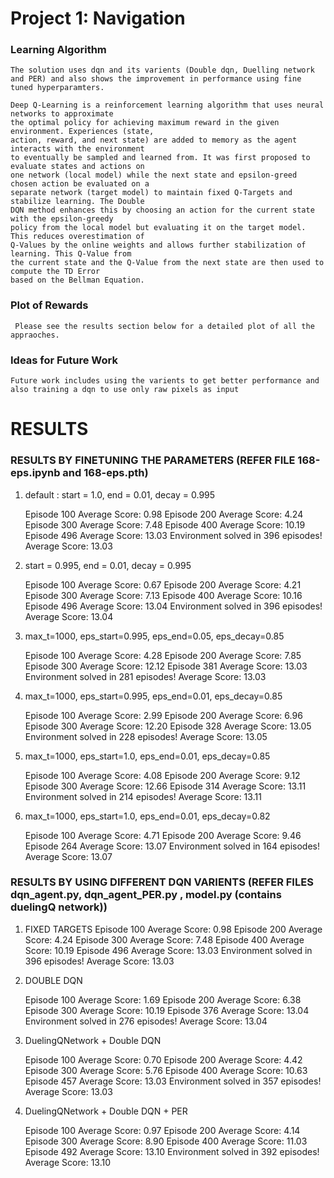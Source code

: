 

# Project 1: Navigation

### Learning Algorithm
	
	The solution uses dqn and its varients (Double dqn, Duelling network and PER) and also shows the improvement in performance using fine tuned hyperparamters.

	Deep Q-Learning is a reinforcement learning algorithm that uses neural networks to approximate
	the optimal policy for achieving maximum reward in the given environment. Experiences (state,
	action, reward, and next state) are added to memory as the agent interacts with the environment
	to eventually be sampled and learned from. It was first proposed to evaluate states and actions on
	one network (local model) while the next state and epsilon-greed chosen action be evaluated on a
	separate network (target model) to maintain fixed Q-Targets and stabilize learning. The Double
	DQN method enhances this by choosing an action for the current state with the epsilon-greedy
	policy from the local model but evaluating it on the target model. This reduces overestimation of
	Q-Values by the online weights and allows further stabilization of learning. This Q-Value from
	the current state and the Q-Value from the next state are then used to compute the TD Error
	based on the Bellman Equation.
	
	

### Plot of Rewards
	 Please see the results section below for a detailed plot of all the appraoches.


### Ideas for Future Work

	Future work includes using the varients to get better performance and also training a dqn to use only raw pixels as input


# RESULTS

### RESULTS BY FINETUNING THE PARAMETERS (REFER FILE 168-eps.ipynb and 168-eps.pth)

1. default : start = 1.0, end = 0.01, decay = 0.995

	Episode 100	Average Score: 0.98
	Episode 200	Average Score: 4.24
	Episode 300	Average Score: 7.48
	Episode 400	Average Score: 10.19
	Episode 496	Average Score: 13.03
	Environment solved in 396 episodes!	Average Score: 13.03


2. start = 0.995, end = 0.01, decay = 0.995

	Episode 100	Average Score: 0.67
	Episode 200	Average Score: 4.21
	Episode 300	Average Score: 7.13
	Episode 400	Average Score: 10.16
	Episode 496	Average Score: 13.04
	Environment solved in 396 episodes!	Average Score: 13.04


3. max_t=1000, eps_start=0.995, eps_end=0.05, eps_decay=0.85

	Episode 100	Average Score: 4.28
	Episode 200	Average Score: 7.85
	Episode 300	Average Score: 12.12
	Episode 381	Average Score: 13.03
	Environment solved in 281 episodes!	Average Score: 13.03


4. max_t=1000, eps_start=0.995, eps_end=0.01, eps_decay=0.85

	Episode 100	Average Score: 2.99
	Episode 200	Average Score: 6.96
	Episode 300	Average Score: 12.20
	Episode 328	Average Score: 13.05
	Environment solved in 228 episodes!	Average Score: 13.05


5. max_t=1000, eps_start=1.0, eps_end=0.01, eps_decay=0.85

	Episode 100	Average Score: 4.08
	Episode 200	Average Score: 9.12
	Episode 300	Average Score: 12.66
	Episode 314	Average Score: 13.11
	Environment solved in 214 episodes!	Average Score: 13.11



6. max_t=1000, eps_start=1.0, eps_end=0.01, eps_decay=0.82

	Episode 100	Average Score: 4.71
	Episode 200	Average Score: 9.46
	Episode 264	Average Score: 13.07
	Environment solved in 164 episodes!	Average Score: 13.07




### RESULTS BY USING DIFFERENT DQN VARIENTS (REFER FILES dqn_agent.py, dqn_agent_PER.py , model.py (contains duelingQ network))

1. FIXED TARGETS
	Episode 100	Average Score: 0.98
	Episode 200	Average Score: 4.24
	Episode 300	Average Score: 7.48
	Episode 400	Average Score: 10.19
	Episode 496	Average Score: 13.03
	Environment solved in 396 episodes!	Average Score: 13.03


2. DOUBLE DQN

	Episode 100	Average Score: 1.69
	Episode 200	Average Score: 6.38
	Episode 300	Average Score: 10.19
	Episode 376	Average Score: 13.04
	Environment solved in 276 episodes!	Average Score: 13.04



3. DuelingQNetwork + Double DQN 

	Episode 100	Average Score: 0.70
	Episode 200	Average Score: 4.42
	Episode 300	Average Score: 5.76
	Episode 400	Average Score: 10.63
	Episode 457	Average Score: 13.03
	Environment solved in 357 episodes!	Average Score: 13.03



4. DuelingQNetwork + Double DQN + PER

	Episode 100	Average Score: 0.97
	Episode 200	Average Score: 4.14
	Episode 300	Average Score: 8.90
	Episode 400	Average Score: 11.03
	Episode 492	Average Score: 13.10
	Environment solved in 392 episodes!	Average Score: 13.10



